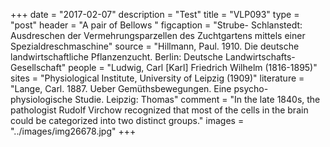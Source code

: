 +++
date = "2017-02-07"
description = "Test"
title = "VLP093"
type = "post"
header = "A pair of Bellows "
figcaption = "Strube- Schlanstedt: Ausdreschen der Vermehrungsparzellen des Zuchtgartens mittels einer Spezialdreschmaschine"
source = "Hillmann, Paul. 1910. Die deutsche landwirtschaftliche Pflanzenzucht. Berlin: Deutsche Landwirtschafts-Gesellschaft"
people = "Ludwig, Carl [Karl] Friedrich Wilhelm (1816-1895)"
sites = "Physiological Institute, University of Leipzig (1909)"
literature = "Lange, Carl. 1887. Ueber Gemüthsbewegungen. Eine psycho-physiologische Studie. Leipzig: Thomas"
comment = "In the late 1840s, the pathologist Rudolf Virchow recognized that most of the cells in the brain could be categorized into two distinct groups."
images = "../images/img26678.jpg"
+++
